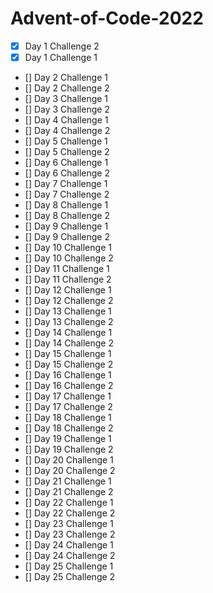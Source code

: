 # Advent-of-Code-2022
- [X] Day 1 Challenge 2 
- [X] Day 1 Challenge 1 
- [] Day 2 Challenge 1 
- [] Day 2 Challenge 2 
- [] Day 3 Challenge 1 
- [] Day 3 Challenge 2 
- [] Day 4 Challenge 1 
- [] Day 4 Challenge 2 
- [] Day 5 Challenge 1 
- [] Day 5 Challenge 2 
- [] Day 6 Challenge 1 
- [] Day 6 Challenge 2 
- [] Day 7 Challenge 1 
- [] Day 7 Challenge 2 
- [] Day 8 Challenge 1 
- [] Day 8 Challenge 2 
- [] Day 9 Challenge 1 
- [] Day 9 Challenge 2 
- [] Day 10 Challenge 1 
- [] Day 10 Challenge 2 
- [] Day 11 Challenge 1 
- [] Day 11 Challenge 2 
- [] Day 12 Challenge 1 
- [] Day 12 Challenge 2 
- [] Day 13 Challenge 1 
- [] Day 13 Challenge 2 
- [] Day 14 Challenge 1 
- [] Day 14 Challenge 2 
- [] Day 15 Challenge 1 
- [] Day 15 Challenge 2 
- [] Day 16 Challenge 1 
- [] Day 16 Challenge 2 
- [] Day 17 Challenge 1 
- [] Day 17 Challenge 2 
- [] Day 18 Challenge 1 
- [] Day 18 Challenge 2 
- [] Day 19 Challenge 1 
- [] Day 19 Challenge 2 
- [] Day 20 Challenge 1 
- [] Day 20 Challenge 2 
- [] Day 21 Challenge 1 
- [] Day 21 Challenge 2 
- [] Day 22 Challenge 1 
- [] Day 22 Challenge 2 
- [] Day 23 Challenge 1 
- [] Day 23 Challenge 2 
- [] Day 24 Challenge 1 
- [] Day 24 Challenge 2 
- [] Day 25 Challenge 1 
- [] Day 25 Challenge 2 
